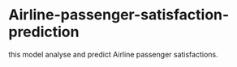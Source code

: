 # Airline-passenger-satisfaction-prediction
this model analyse and predict Airline passenger satisfactions.
